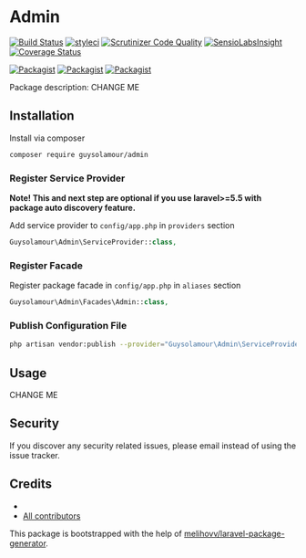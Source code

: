 # Admin

[![Build Status](https://travis-ci.org/guysolamour/admin.svg?branch=master)](https://travis-ci.org/guysolamour/admin)
[![styleci](https://styleci.io/repos/CHANGEME/shield)](https://styleci.io/repos/CHANGEME)
[![Scrutinizer Code Quality](https://scrutinizer-ci.com/g/guysolamour/admin/badges/quality-score.png?b=master)](https://scrutinizer-ci.com/g/guysolamour/admin/?branch=master)
[![SensioLabsInsight](https://insight.sensiolabs.com/projects/CHANGEME/mini.png)](https://insight.sensiolabs.com/projects/CHANGEME)
[![Coverage Status](https://coveralls.io/repos/github/guysolamour/admin/badge.svg?branch=master)](https://coveralls.io/github/guysolamour/admin?branch=master)

[![Packagist](https://img.shields.io/packagist/v/guysolamour/admin.svg)](https://packagist.org/packages/guysolamour/admin)
[![Packagist](https://poser.pugx.org/guysolamour/admin/d/total.svg)](https://packagist.org/packages/guysolamour/admin)
[![Packagist](https://img.shields.io/packagist/l/guysolamour/admin.svg)](https://packagist.org/packages/guysolamour/admin)

Package description: CHANGE ME

## Installation

Install via composer
```bash
composer require guysolamour/admin
```

### Register Service Provider

**Note! This and next step are optional if you use laravel>=5.5 with package
auto discovery feature.**

Add service provider to `config/app.php` in `providers` section
```php
Guysolamour\Admin\ServiceProvider::class,
```

### Register Facade

Register package facade in `config/app.php` in `aliases` section
```php
Guysolamour\Admin\Facades\Admin::class,
```

### Publish Configuration File

```bash
php artisan vendor:publish --provider="Guysolamour\Admin\ServiceProvider" --tag="config"
```

## Usage

CHANGE ME

## Security

If you discover any security related issues, please email 
instead of using the issue tracker.

## Credits

- [](https://github.com/guysolamour/admin)
- [All contributors](https://github.com/guysolamour/admin/graphs/contributors)

This package is bootstrapped with the help of
[melihovv/laravel-package-generator](https://github.com/melihovv/laravel-package-generator).
